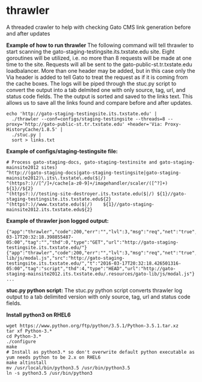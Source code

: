 # thrawler
A threaded crawler to help with checking Gato CMS link generation before and after updates

**Example of how to run thrawler**
The following command will tell thrawler to start scanning the gato-staging-testingsite.its.txstate.edu site. Eight goroutines will be utilized, i.e. no more than 8 requests will be made at one time to the site. Requests will all be sent to the gato-public-st.tr.txstate.edu loadbalancer. More than one header may be added, but in this case only the Via header is added to tell Gato to treat the request as if it is coming from the cache boxes. The logs will be piped through the stuc.py script to convert the output into a tab delmited one with only source, tag, url, and status code fields. The the output is sorted and saved to the links text. This allows us to save all the links found and compare before and after updates.

```
echo 'http://gato-staging-testingsite.its.txstate.edu' |
  ./thrawler --conf=configs/staging-testingsite --threads=8 --proxy='http://gato-public-st.tr.txstate.edu' +header='Via: Proxy-HistoryCache/1.8.5' |
  ./stuc.py |
  sort > links.txt
```

**Example of configs/staging-testingsite file:**
```
# Process gato-staging-docs, gato-staging-testinsite and gato-staging-mainsite2012 sites)
^http://(gato-staging-docs|gato-staging-testingsite|gato-staging-mainsite2012)\.its\.txstate\.edu($|/)
^(https?:)//[^/]+/cache[a-z0-9]+/imagehandler/scaler/([^?]+)	${1}//${2}
^(https?:)//testing-site-destroyer.its.txstate.edu($|/)	${1}//gato-staging-testingsite.its.txstate.edu${2}
^(https?:)//www.txstate.edu($|/)	${1}//gato-staging-mainsite2012.its.txstate.edu${2}
```

**Example of thrawler json logged output:**
```
{"app":"thrawler","code":200,"err":"","lvl":3,"msg":"req","net":"true","path":"/","src":"","t":"2016-03-17T20:32:18.398855487-05:00","tag":"","thd":0,"type":"GET","url":"http://gato-staging-testingsite.its.txstate.edu/"}
{"app":"thrawler","code":200,"err":"","lvl":3,"msg":"req","net":"true","path":"/.resources/gato-lib/js/modal.js","src":"http://gato-staging-testingsite.its.txstate.edu/","t":"2016-03-17T20:32:18.426501316-05:00","tag":"script","thd":4,"type":"HEAD","url":"http://gato-staging-mainsite2012.its.txstate.edu/.resources/gato-lib/js/modal.js"}
...
```

**stuc.py python script:**
The stuc.py python script converts thrawler log output to a tab delimited version with only source, tag, url and status code fields.

**Install python3 on RHEL6**
```
wget https://www.python.org/ftp/python/3.5.1/Python-3.5.1.tar.xz
tar xf Python-3.*
cd Python-3.*
./configure
make
# Install as python3.* so don't overwrite default python executable as yum needs python to be 2.x on RHEL6
make altinstall
mv /usr/local/bin/python3.5 /usr/bin/python3.5
ln -s python3.5 /usr/bin/python3
```
